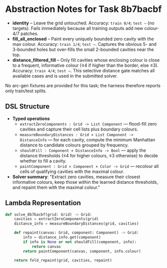 # Abstraction Notes for Task 8b7bacbf

- **identity** – Leave the grid untouched. Accuracy: `train 0/4`; `test –` (no targets). Fails immediately because all training outputs add new colour-4/7 patches.
- **fill_all_enclosed** – Paint every uniquely bounded zero cavity with the max colour. Accuracy: `train 1/4`; `test –`. Captures the obvious 5- and 3-bounded holes but over-fills the small 2-bounded cavities near the top.
- **distance_filtered_fill** – Only fill cavities whose enclosing colour is close to a frequent, informative colour (≤4 if higher than the border, else ≤3). Accuracy: `train 4/4`; `test –`. This selective distance gate matches all available cases and is used in the submitted solver.

No arc-gen fixtures are provided for this task; the harness therefore reports only train/test splits.

## DSL Structure
- **Typed operations**
  - `extractZeroComponents : Grid -> List Component` — flood-fill zero cavities and capture their cell lists plus boundary colours.
  - `measureBoundaryDistances : Grid × List Component -> DistanceInfo` — for each cavity, compute the minimum Manhattan distance to candidate colours grouped by frequency.
  - `shouldFill : Component × DistanceInfo -> Bool` — apply the distance thresholds (≤4 for higher colours, ≤3 otherwise) to decide whether to fill a cavity.
  - `paintComponent : Grid × Component × Color -> Grid` — recolour all cells of qualifying cavities with the maximal colour.
- **Solver summary**: "Extract zero cavities, measure their closest informative colours, keep those within the learned distance thresholds, and repaint them with the maximal colour."

## Lambda Representation

```python
def solve_8b7bacbf(grid: Grid) -> Grid:
    cavities = extractZeroComponents(grid)
    distance_info = measureBoundaryDistances(grid, cavities)

    def repaint(canvas: Grid, component: Component) -> Grid:
        info = distance_info.get(component)
        if info is None or not shouldFill(component, info):
            return canvas
        return paintComponent(canvas, component, info.colour)

    return fold_repaint(grid, cavities, repaint)
```
